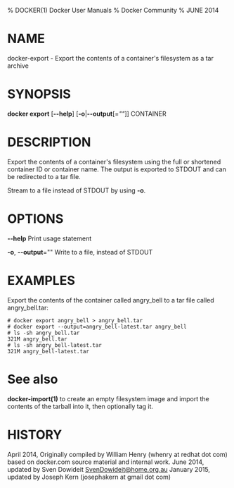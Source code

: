 % DOCKER(1) Docker User Manuals
% Docker Community
% JUNE 2014
# NAME
docker-export - Export the contents of a container's filesystem as a tar archive

# SYNOPSIS
**docker export**
[**--help**]
[**-o**|**--output**[=*""*]]
CONTAINER

# DESCRIPTION
Export the contents of a container's filesystem using the full or shortened
container ID or container name. The output is exported to STDOUT and can be
redirected to a tar file.

Stream to a file instead of STDOUT by using **-o**.

# OPTIONS
**--help**
  Print usage statement
  
**-o**, **--output**=""
  Write to a file, instead of STDOUT

# EXAMPLES
Export the contents of the container called angry_bell to a tar file
called angry_bell.tar:

    # docker export angry_bell > angry_bell.tar
    # docker export --output=angry_bell-latest.tar angry_bell
    # ls -sh angry_bell.tar
    321M angry_bell.tar
    # ls -sh angry_bell-latest.tar
    321M angry_bell-latest.tar

# See also
**docker-import(1)** to create an empty filesystem image
and import the contents of the tarball into it, then optionally tag it.

# HISTORY
April 2014, Originally compiled by William Henry (whenry at redhat dot com)
based on docker.com source material and internal work.
June 2014, updated by Sven Dowideit <SvenDowideit@home.org.au>
January 2015, updated by Joseph Kern (josephakern at gmail dot com)
